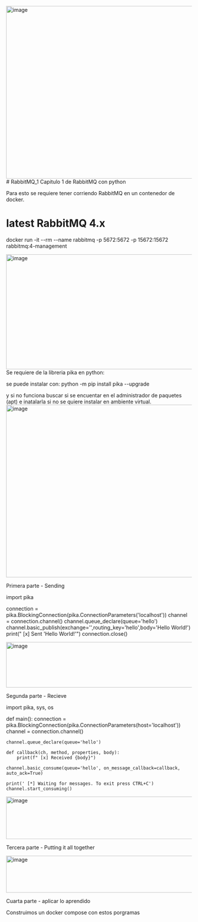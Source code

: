 <img width="793" height="467" alt="image" src="https://github.com/user-attachments/assets/d3fb5d70-e882-43dc-b2bc-699b52d27d22" /># RabbitMQ_1
Capitulo 1 de RabbitMQ con python

Para esto se requiere tener corriendo RabbitMQ en un contenedor de docker.
# latest RabbitMQ 4.x
docker run -it --rm --name rabbitmq -p 5672:5672 -p 15672:15672 rabbitmq:4-management

<img width="822" height="311" alt="image" src="" />
Se requiere de la libreria pika en python: 

se puede instalar con: 
python -m pip install pika --upgrade

y si no funciona buscar si se encuentar en el administrador de paquetes (apt)
e inatalarla si no se quiere instalar en ambiente virtual.
<img width="793" height="467" alt="image" src="" />

Primera parte - Sending 

import pika

connection = pika.BlockingConnection(pika.ConnectionParameters('localhost'))
channel = connection.channel()
channel.queue_declare(queue='hello')
channel.basic_publish(exchange='',routing_key='hello',body='Hello World!')
print(" [x] Sent 'Hello World!'")
connection.close()

<img width="655" height="123" alt="image" src="https:" />

Segunda parte - Recieve

import pika, sys, os

def main():
    connection = pika.BlockingConnection(pika.ConnectionParameters(host='localhost'))
    channel = connection.channel()

    channel.queue_declare(queue='hello')

    def callback(ch, method, properties, body):
        print(f" [x] Received {body}")

    channel.basic_consume(queue='hello', on_message_callback=callback, auto_ack=True)

    print(' [*] Waiting for messages. To exit press CTRL+C')
    channel.start_consuming()

<img width="713" height="115" alt="image" src="" />

Tercera parte - Putting it all together

<img width="930" height="100" alt="image" src="" />

Cuarta parte - aplicar lo aprendido

Construimos un docker compose con estos porgramas



